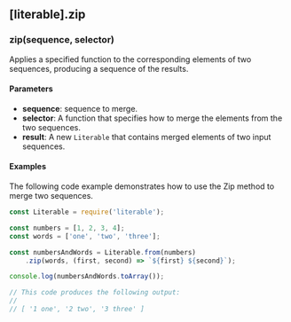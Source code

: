 ## [literable].zip

### zip(sequence, selector)
Applies a specified function to the corresponding elements of two sequences, producing a sequence of the results.

#### Parameters
* **sequence**: sequence to merge.
* **selector**: A function that specifies how to merge the elements from the two sequences.
* **result**: A new `Literable` that contains merged elements of two input sequences.

#### Examples
The following code example demonstrates how to use the Zip method to merge two sequences.

```javascript
const Literable = require('literable');

const numbers = [1, 2, 3, 4];
const words = ['one', 'two', 'three'];

const numbersAndWords = Literable.from(numbers)
    .zip(words, (first, second) => `${first} ${second}`);

console.log(numbersAndWords.toArray());

// This code produces the following output:
//
// [ '1 one', '2 two', '3 three' ]
```
